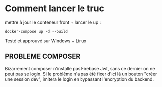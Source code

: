 # Comment lancer le truc

mettre à jour le conteneur front + lancer le up :

`docker-compose up -d --build`

Testé et approuvé sur Windows + Linux

## PROBLEME COMPOSER

Bizarrement composer n'installe pas Firebase Jwt, sans ce dernier on ne peut pas se login.
Si le problème n'a pas été fixer d'ici là un bouton "créer une session dev", imitera le login en bypassant l'encryption du backend.